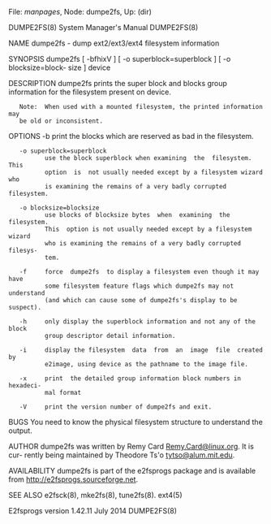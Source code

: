 File: *manpages*,  Node: dumpe2fs,  Up: (dir)

DUMPE2FS(8)                 System Manager's Manual                DUMPE2FS(8)



NAME
       dumpe2fs - dump ext2/ext3/ext4 filesystem information

SYNOPSIS
       dumpe2fs [ -bfhixV ] [ -o superblock=superblock ] [ -o blocksize=block-
       size ] device

DESCRIPTION
       dumpe2fs prints the super block and blocks group  information  for  the
       filesystem present on device.

       Note:  When used with a mounted filesystem, the printed information may
       be old or inconsistent.

OPTIONS
       -b     print the blocks which are reserved as bad in the filesystem.

       -o superblock=superblock
              use the block superblock when examining  the  filesystem.   This
              option  is  not usually needed except by a filesystem wizard who
              is examining the remains of a very badly corrupted filesystem.

       -o blocksize=blocksize
              use blocks of blocksize bytes  when  examining  the  filesystem.
              This  option is not usually needed except by a filesystem wizard
              who is examining the remains of a very badly corrupted  filesys-
              tem.

       -f     force  dumpe2fs  to display a filesystem even though it may have
              some filesystem feature flags which dumpe2fs may not  understand
              (and which can cause some of dumpe2fs's display to be suspect).

       -h     only display the superblock information and not any of the block
              group descriptor detail information.

       -i     display the filesystem  data  from  an  image  file  created  by
              e2image, using device as the pathname to the image file.

       -x     print  the detailed group information block numbers in hexadeci-
              mal format

       -V     print the version number of dumpe2fs and exit.

BUGS
       You need to know the physical filesystem structure  to  understand  the
       output.

AUTHOR
       dumpe2fs  was  written  by Remy Card <Remy.Card@linux.org>.  It is cur-
       rently being maintained by Theodore Ts'o <tytso@alum.mit.edu>.

AVAILABILITY
       dumpe2fs is part  of  the  e2fsprogs  package  and  is  available  from
       http://e2fsprogs.sourceforge.net.

SEE ALSO
       e2fsck(8), mke2fs(8), tune2fs(8).  ext4(5)




E2fsprogs version 1.42.11          July 2014                       DUMPE2FS(8)
